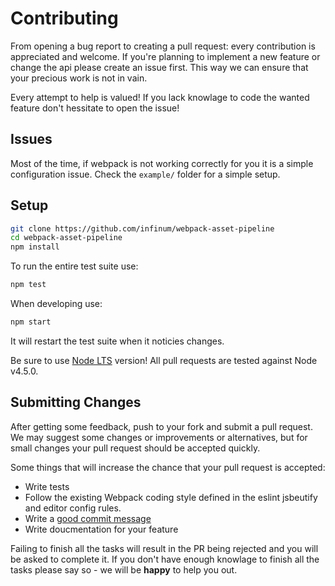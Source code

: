 # Contributing

From opening a bug report to creating a pull request: every contribution is
appreciated and welcome. If you're planning to implement a new feature or change
the api please create an issue first. This way we can ensure that your precious
work is not in vain.

Every attempt to help is valued! If you lack knowlage to code the wanted feature
don't hessitate to open the issue!

## Issues

Most of the time, if webpack is not working correctly for you it is a simple 
configuration issue. Check the `example/` folder for a simple setup.

## Setup

```bash
git clone https://github.com/infinum/webpack-asset-pipeline
cd webpack-asset-pipeline
npm install
```

To run the entire test suite use:

```bash
npm test
```

When developing use:

```bash
npm start
```

It will restart the test suite when it noticies changes.

Be sure to use [Node LTS](https://github.com/nodejs/LTS) version! 
All pull requests are tested against Node v4.5.0.

## Submitting Changes

After getting some feedback, push to your fork and submit a pull request. We
may suggest some changes or improvements or alternatives, but for small changes
your pull request should be accepted quickly.

Some things that will increase the chance that your pull request is accepted:

* Write tests
* Follow the existing Webpack coding style defined in the eslint jsbeutify and editor config rules.
* Write a [good commit message](http://tbaggery.com/2008/04/19/a-note-about-git-commit-messages.html)
* Write doucmentation for your feature

Failing to finish all the tasks will result in the PR being 
rejected and you will be asked to complete it. If you don't 
have enough knowlage to finish all the tasks please 
say so - we will be **happy** to help you out.
